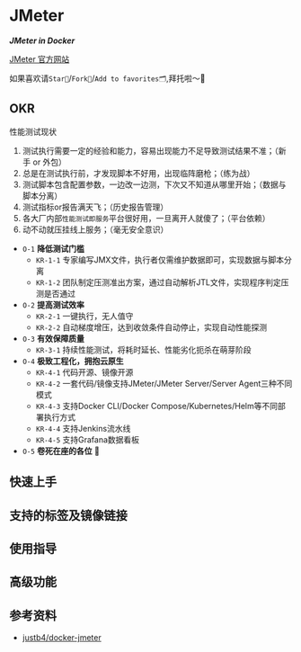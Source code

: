 # JMeter

***JMeter in Docker***

[JMeter 官方网站](https://jmeter.apache.org)

如果喜欢请`Star🌟`/`Fork🍴`/`Add to favorites🗂`,拜托啦～🫰


## OKR

性能测试现状

1. 测试执行需要一定的经验和能力，容易出现能力不足导致测试结果不准；（新手 or 外包）
2. 总是在测试执行前，才发现脚本不好用，出现临阵磨枪；（练为战）
3. 测试脚本包含配置参数，一边改一边测，下次又不知道从哪里开始；（数据与脚本分离）
4. 测试指标or报告满天飞；（历史报告管理）
5. 各大厂内部`性能测试即服务`平台很好用，一旦离开人就傻了；（平台依赖）
6. 动不动就压挂线上服务；（毫无安全意识）

- `O-1` **降低测试门槛**
  - `KR-1-1` 专家编写JMX文件，执行者仅需维护数据即可，实现数据与脚本分离
  - `KR-1-2` 团队制定压测准出方案，通过自动解析JTL文件，实现程序判定压测是否通过
- `O-2` **提高测试效率**
  - `KR-2-1` 一键执行，无人值守
  - `KR-2-2` 自动梯度增压，达到收敛条件自动停止，实现自动性能探测
- `O-3` **有效保障质量**
  - `KR-3-1` 持续性能测试，将耗时延长、性能劣化扼杀在萌芽阶段
- `O-4` **极致工程化，拥抱云原生**
  - `KR-4-1` 代码开源、镜像开源
  - `KR-4-2` 一套代码/镜像支持JMeter/JMeter Server/Server Agent三种不同模式
  - `KR-4-3` 支持Docker CLI/Docker Compose/Kubernetes/Helm等不同部署执行方式
  - `KR-4-4` 支持Jenkins流水线
  - `KR-4-5` 支持Grafana数据看板
- `O-5` **卷死在座的各位** 👻


## 快速上手

## 支持的标签及镜像链接

## 使用指导

## 高级功能

## 参考资料

- [justb4/docker-jmeter](https://github.com/justb4/docker-jmeter)
